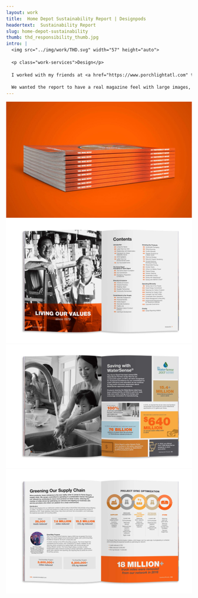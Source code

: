 ```yaml
---
layout: work
title:  Home Depot Sustainability Report | Designpods
headertext:  Sustainability Report
slug: home-depot-sustainability
thumb: thd_responsibility_thumb.jpg
intro: |
  <img src="../img/work/THD.svg" width="57" height="auto">

  <p class="work-services">Design</p>

  I worked with my friends at <a href="https://www.porchlightatl.com" target="_blank">Porchlight</a> to help design the 2017 Home Depot Sustainability Report.

  We wanted the report to have a real magazine feel with large images, graphic statistics, and plenty of “quick scan content.” The result was a bold and graphic book that made the social and environmental work Home Depot is doing stand out.
---
```


![](../img/work/THD_SR_1.jpg)
![](../img/work/THD_SR_2.jpg)
![](../img/work/THD_SR_3.jpg)
![](../img/work/THD_SR_4.jpg)
